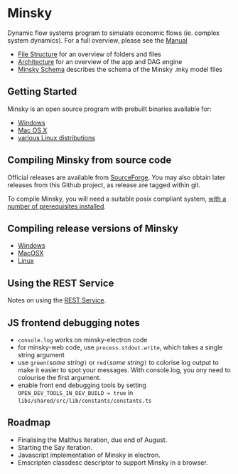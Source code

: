 # Minsky

Dynamic flow systems program to simulate economic flows (ie. complex system dynamics).
For a full overview, please see the [Manual](http://minsky.sf.net/manual/minsky.html)

- [File Structure](File%20structure.md) for an overview of folders and files
- [Architecture](Architecture.md) for an overview of the app and DAG engine
- [Minsky Schema](githubdocs/schema.md) describes the schema of the Minsky .mky model files

## Getting Started

Minsky is an open source program with prebuilt binaries available for:
- [Windows](https://sourceforge.net/projects/minsky/files/Windows%20Binaries/)
- [Mac OS X](https://sourceforge.net/projects/minsky/files/Mac%20Binaries/)
- [various Linux distributions](https://build.opensuse.org/package/show/home:hpcoder1/minsky)

## Compiling Minsky from source code

Official releases are available from [SourceForge](https://sourceforge.net/projects/minsky/files/Sources/). You may also obtain later releases from this Github project, as release are tagged within git.

To compile Minsky, you will need a suitable posix compliant system, [with a number of prerequisites installed](Compiling.md).

## Compiling release versions of Minsky

- [Windows](githubdocs/WindowsRelease.md)
- [MacOSX](githubdocs/MacRelease.md)
- [Linux](githubdocs/LinuxRelease.md)

## Using the REST Service

Notes on using the [REST Service](RESTService.md).

## JS frontend debugging notes

- `console.log` works on minsky-electron code
- for minsky-web code, use `process.stdout.write`, which takes a single string argument
- use `green(`*some string*`)` or `red(`*some string*`)` to colorise log output to make it easier to spot your messages. With console.log, you ony need to colourise the first argument.
- enable front end debugging tools by setting `OPEN_DEV_TOOLS_IN_DEV_BUILD = true` in `libs/shared/src/lib/constants/constants.ts`

## Roadmap

- Finalising the Malthus iteration, due end of August.
- Starting the Say iteration.
- Javascript implementation of Minsky in electron.
- Emscripten classdesc descriptor to support Minsky in a browser.

